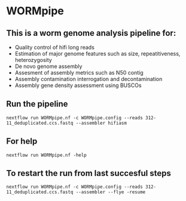 # WORMpipe

## This is a worm genome analysis pipeline for:

* Quality control of hifi long reads 
* Estimation of major genome features such as size, repeatitiveness, heterozygosity
* De novo genome assembly
* Assesment of assembly metrics such as N50 contig
* Assembly contamination interrogation and decontamination 
* Assembly gene density assessment using BUSCOs

## Run the pipeline

```nextflow run WORMpipe.nf -c WORMpipe.config --reads 312-11_deduplicated.ccs.fastq --assembler hifiasm```
## For help

```nextflow run WORMpipe.nf -help```

## To restart the run from last succesful steps

```nextflow run WORMpipe.nf -c WORMpipe.config --reads 312-11_deduplicated.ccs.fastq --assembler --flye -resume```
